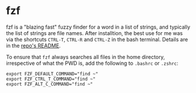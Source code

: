# fzf
fzf is a "blazing fast" fuzzy finder for a word in a list of strings, and typically the list of strings are file names. After installtion, the best use for me was via the shortcuts `CTRL-T`, `CTRL-R` and `CTRL-Z` in the bash terminal. Details are in the [repo's README](https://github.com/junegunn/fzf).

To ensure that `fzf` always searches all files in the home directory, irrespective of what the PWD is, add the following to `.bashrc` or `.zshrc`:
```
export FZF_DEFAULT_COMMAND="find ~"
export FZF_CTRL_T_COMMAND="find ~"
export FZF_ALT_C_COMMAND="find ~"

```
